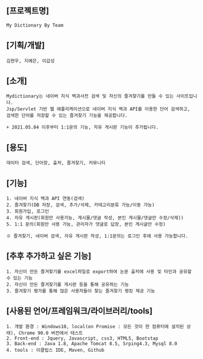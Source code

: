 ## [프로젝트명]  
	My Dictionary By Team  

## [기획/개발]
	김현우, 지예은, 이갑성

## [소개] 
	Mydictionary는 네이버 지식 백과사전 검색 및 자신의 즐겨찾기를 만들 수 있는 사이트입니다.  
	Jsp/Servlet 기반 웹 애플리케이션으로 네이버 지식 백과 API를 이용한 단어 검색하고,   
	검색한 단어를 저장할 수 있는 즐겨찾기 기능을 제공합니다.  
	
	+ 2021.05.04 이후부터 1:1문의 기능, 자유 게시판 기능이 추가됩니다. 
  
## [용도]  
	데이터 검색, 단어장, 출처, 즐겨찾기, 커뮤니티

## [기능]  
	1. 네이버 지식 백과 API 연동(검색)  
	2. 즐겨찾기(DB 저장, 검색, 추가/삭제, 카테고리분류 가능/이동 가능)  
	3. 회원가입, 로그인	
	4. 자유 게시판(회원만 사용가능, 게시물/댓글 작성, 본인 게시물/댓글만 수정/삭제))
	5. 1:1 문의(회원만 사용 가능, 관리자가 댓글로 답장, 본인 게시글만 수정)
	
	※ 즐겨찾기, 네이버 검색, 자유 게시판 작성, 1:1문의는 로그인 후에 사용 가능합니다.  
	
## [추후 추가하고 싶은 기능]
	1. 자신이 만든 즐겨찾기를 excel파일로 export하여 논문 출처에 사용 및 타인과 공유할 수 있는 기능 	
	2. 자신이 만든 즐겨찾기를 게시판 등을 통해 공유하는 기능
	3. 즐겨찾기 평가를 통해 많은 사용자들이 찾는 즐겨찾기 랭킹 제공 기능		
 	
  
## [사용된 언어/프레임워크/라이브러리/tools]  
	1. 개발 환경 : Windows10, local(on Promise : 모든 것이 한 컴퓨터에 설치된 상태), Chrome 90.0 버전에서 테스트  
	2. Front-end : Jquery, Javascript, css3, HTML5, Bootstap  
	3. Back-end : Java 1.8, Apache Tomcat 8.5, Srping4.3, Mysql 8.0  
	4. tools : 이클립스 IDE, Maven, Github  

			   
